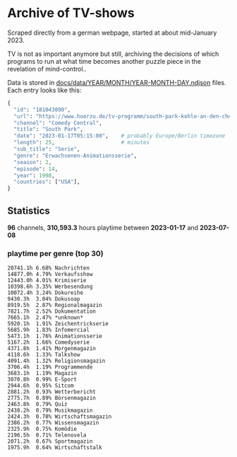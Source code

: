 # Archive of TV-shows

Scraped directly from a german webpage, started at about mid-January 2023.

TV is not as important anymore but still, archiving the decisions of which programs to run at what time
becomes another puzzle piece in the revelation of mind-control.. 

Data is stored in [docs/data/YEAR/MONTH/YEAR-MONTH-DAY.ndjson](docs/data/) files. 
Each entry looks like this:

```python
{
  "id": "181043890", 
  "url": "https://www.hoerzu.de/tv-programm/south-park-kohle-an-den-chefkoch/bid_181043890/", 
  "channel": "Comedy Central", 
  "title": "South Park", 
  "date": "2023-01-17T05:15:00",    # probably Europe/Berlin timezone 
  "length": 25,                     # minutes 
  "sub_title": "Serie", 
  "genre": "Erwachsenen-Animationsserie", 
  "season": 2, 
  "episode": 14, 
  "year": 1998, 
  "countries": ["USA"],
}
```

## Statistics

**96** channels, **310,593.3** hours playtime between **2023-01-17** and **2023-07-08**


### playtime per genre (top 30)

    20741.1h 6.68% Nachrichten
    14877.0h 4.79% Verkaufsshow
    12443.0h 4.01% Krimiserie
    10398.6h 3.35% Werbesendung
    10072.4h 3.24% Dokureihe
    9430.3h  3.04% Dokusoap
    8919.5h  2.87% Regionalmagazin
    7821.7h  2.52% Dokumentation
    7665.1h  2.47% *unknown*
    5920.1h  1.91% Zeichentrickserie
    5685.9h  1.83% Infomercial
    5473.1h  1.76% Animationsserie
    5167.2h  1.66% Comedyserie
    4371.8h  1.41% Morgenmagazin
    4118.6h  1.33% Talkshow
    4091.4h  1.32% Religionsmagazin
    3706.4h  1.19% Programmende
    3683.1h  1.19% Magazin
    3070.8h  0.99% E-Sport
    2944.6h  0.95% Sitcom
    2881.2h  0.93% Wetterbericht
    2775.7h  0.89% Börsenmagazin
    2463.8h  0.79% Quiz
    2438.2h  0.79% Musikmagazin
    2424.3h  0.78% Wirtschaftsmagazin
    2386.2h  0.77% Wissensmagazin
    2325.9h  0.75% Komödie
    2196.5h  0.71% Telenovela
    2071.2h  0.67% Sportmagazin
    1975.9h  0.64% Wirtschaftstalk
